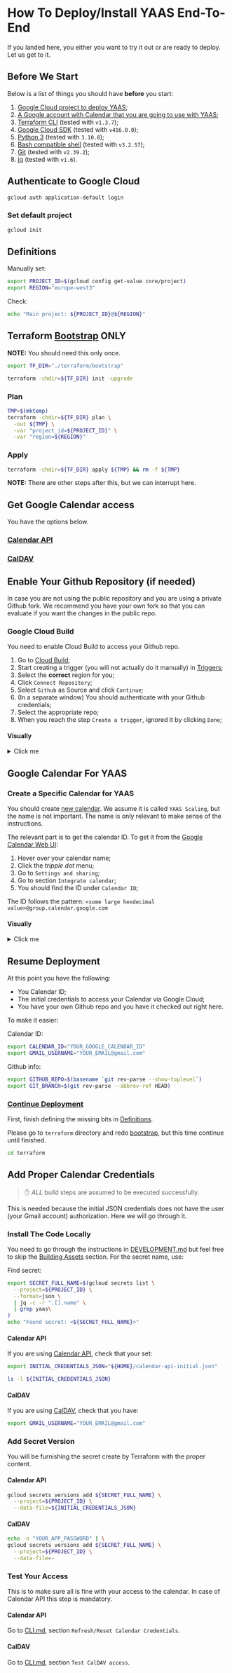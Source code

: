 # How To Deploy/Install YAAS End-To-End

If you landed here, you either you want to try it out or are ready to deploy.
Let us get to it.

## Before We Start

Below is a list of things you should have **before** you start:
1. [Google Cloud project to deploy YAAS](https://cloud.google.com/resource-manager/docs/creating-managing-projects);
1. [A Google account with Calendar that you are going to use with YAAS](https://support.google.com/mail/answer/56256?hl=en);
1. [Terraform CLI](https://developer.hashicorp.com/terraform/downloads) (tested with `v1.3.7`);
1. [Google Cloud SDK](https://cloud.google.com/sdk) (tested with `v416.0.0`);
1. [Python 3](https://www.python.org/downloads/) (tested with `3.10.8`);
1. [Bash compatible shell](https://www.gnu.org/software/bash/) (tested with `v3.2.57`);
1. [Git](https://git-scm.com/) (tested with `v2.39.2`);
1. [jq](https://stedolan.github.io/jq/) (tested with `v1.6`).

## Authenticate to Google Cloud

```bash
gcloud auth application-default login
```

### Set default project

```bash
gcloud init
```

## Definitions

Manually set:

```bash
export PROJECT_ID=$(gcloud config get-value core/project)
export REGION="europe-west3"
```

Check:

```bash
echo "Main project: ${PROJECT_ID}@${REGION}"
```

## Terraform [Bootstrap](./terraform/README.md#bootstrap) ONLY

**NOTE:** You should need this only once.

```bash
export TF_DIR="./terraform/bootstrap"
```

```bash
terraform -chdir=${TF_DIR} init -upgrade
```

### Plan

```bash
TMP=$(mktemp)
terraform -chdir=${TF_DIR} plan \
  -out ${TMP} \
  -var "project_id=${PROJECT_ID}" \
  -var "region=${REGION}"
```

### Apply

```bash
terraform -chdir=${TF_DIR} apply ${TMP} && rm -f ${TMP}
```

**NOTE:** There are other steps after this, but we can interrupt here.

## Get Google Calendar access

You have the options below.

### [Calendar API](./GOOGLE_CALENDAR_API.md)

### [CalDAV](./GOOGLE_CALDAV.md)

## Enable Your Github Repository (if needed)

In case you are not using the public repository and you are using a private Github fork.
We recommend you have your own fork so that you can evaluate if you want the changes in the public repo.

### Google Cloud Build

You need to enable Cloud Build to access your Github repo.

1. Go to [Cloud Build](https://console.cloud.google.com/cloud-build/builds);
1. Start creating a trigger (you will not actually do it manually) in [Triggers](https://console.cloud.google.com/cloud-build/triggers);
1. Select the **correct** region for you;
1. Click ``Connect Repository``;
1. Select ``Github`` as Source and click ``Continue``;
1. (In a separate window) You should authenticate with your Github credentials;
1. Select the appropriate repo;
1. When you reach the step ``Create a trigger``, ignored it by clicking ``Done``;

#### Visually
<details>
<summary>Click me</summary>

Region in ``Triggers``:

![region](./doc/build/github/1-build-trigger-region.png)

Click ``Connect Repository``:

![connect](./doc/build/github/2-build-connect.png)

Select ``Github``:

![github](./doc/build/github/3-build-github.png)

Authenticate at ``Github``:

![auth](./doc/build/github/4-build-github-auth.png)

Select a repo:

![repo](./doc/build/github/5-build-select-repo.png)

Done:

![done](./doc/build/github/6-build-done.png)
</details>

## Google Calendar For YAAS

### Create a Specific Calendar for YAAS

You should create [new calendar](https://support.google.com/calendar/answer/37095?hl=en).
We assume it is called ``YAAS Scaling``, but the name is not important.
The name is only relevant to make sense of the instructions.

The relevant part is to get the calendar ID.
To get it from the [Google Calendar Web UI](https://calendar.google.com/calendar):

1. Hover over your calendar name;
1. Click the _tripple dot_ menu;
1. Go to ``Settings and sharing``;
1. Go to section ``Integrate calendar``;
1. You should find the ID under ``Calendar ID``;

The ID follows the pattern: ``<some large hexdecimal value>@group.calendar.google.com``

#### Visually

<details>
<summary>Click me</summary>

_Tripple dot_ menu:

![tripple-dot](./doc/calendar/new/1-calendar-tripple-dot.png)


Calendar ID:

![calendar-id](./doc/calendar/new/2-calendar-integrate-calendar.png)

</details>

## Resume Deployment

At this point you have the following:

- You Calendar ID;
- The initial credentials to access your Calendar via Google Cloud;
- You have your own Github repo and you have it checked out right here.

To make it easier:

Calendar ID:

```bash
export CALENDAR_ID="YOUR_GOOGLE_CALENDAR_ID"
export GMAIL_USERNAME="YOUR_EMAIL@gmail.com"
```

Github info:

```bash
export GITHUB_REPO=$(basename `git rev-parse --show-toplevel`)
export GIT_BRANCH=$(git rev-parse --abbrev-ref HEAD)
```

### [Continue Deployment](./terraform/README.md#bootstrap)

First, finish defining the missing bits in [Definitions](./terraform/README.md#definitions).

Please go to ``terraform`` directory and redo [bootstrap](./terraform/README.md#bootstrap),
but this time continue until finished.

```bash
cd terraform
```

## Add Proper Calendar Credentials

> :hand: *ALL* build steps are assumed to be executed successfully.

This is needed because the initial JSON credentials does not have the user (your Gmail account) authorization.
Here we will go through it.

### Install The Code Locally

You need to go through the instructions in [DEVELOPMENT.md](./DEVELOPMENT.md) but feel free to skip the [Building Assets](./DEVELOPMENT.md#building-assets) section.
For the secret name, use:

Find secret:

```bash
export SECRET_FULL_NAME=$(gcloud secrets list \
  --project=${PROJECT_ID} \
  --format=json \
  | jq -c -r ".[].name" \
  | grep yaas\
)
echo "Found secret: <${SECRET_FULL_NAME}>"
```

#### Calendar API

If you are using [Calendar API](./GOOGLE_CALENDAR_API.md), check that your set:

```bash
export INITIAL_CREDENTIALS_JSON="${HOME}/calendar-api-initial.json"

ls -l ${INITIAL_CREDENTIALS_JSON}
```

#### CalDAV

If you are using [CalDAV](./GOOGLE_CALDAV.md), check that you have:

```bash
export GMAIL_USERNAME="YOUR_EMAIL@gmail.com"
```

### Add Secret Version

You will be furnishing the secret create by Terraform with the proper content.

#### Calendar API

```bash
gcloud secrets versions add ${SECRET_FULL_NAME} \
  --project=${PROJECT_ID} \
  --data-file=${INITIAL_CREDENTIALS_JSON}
```

#### CalDAV

```bash
echo -n "YOUR_APP_PASSWORD" | \
gcloud secrets versions add ${SECRET_FULL_NAME} \
  --project=${PROJECT_ID} \
  --data-file=-
```

### Test Your Access

This is to make sure all is fine with your access to the calendar.
In case of Calendar API this step is mandatory.

#### Calendar API

Go to [CLI.md](./code/cli/CLI.md#refreshreset-calendar-credentials), section ``Refresh/Reset Calendar Credentials``.

#### CalDAV

Go to [CLI.md](./code/cli/CLI.md#test-caldav-access), section ``Test CalDAV access``.
